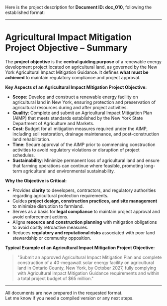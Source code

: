Here is the project description for **Document ID: doc_010**, following the established format:

---

# **Agricultural Impact Mitigation Project Objective – Summary**

The **project objective** is the **central guiding purpose** of a renewable energy development project located on agricultural land, as governed by the New York Agricultural Impact Mitigation Guidance. It defines **what must be achieved** to maintain regulatory compliance and project approval.

**Key Aspects of an Agricultural Impact Mitigation Project Objective:**
- **Scope**: Develop and construct a renewable energy facility on agricultural land in New York, ensuring protection and preservation of agricultural resources during and after project activities.
- **Quality**: Complete and submit an Agricultural Impact Mitigation Plan (AIMP) that meets standards established by the New York State Department of Agriculture and Markets.
- **Cost**: Budget for all mitigation measures required under the AIMP, including soil restoration, drainage maintenance, and post-construction land rehabilitation.
- **Time**: Secure approval of the AIMP prior to commencing construction activities to avoid regulatory violations or disruption of project schedules.
- **Sustainability**: Minimize permanent loss of agricultural land and ensure that farming operations can continue where feasible, promoting long-term agricultural and environmental sustainability.

**Why the Objective is Critical:**
- Provides **clarity** to developers, contractors, and regulatory authorities regarding agricultural protection requirements.
- Guides **project design, construction practices, and site management** to minimize disruption to farmland.
- Serves as a basis for **legal compliance** to maintain project approval and avoid enforcement actions.
- Aligns **resource and construction planning** with mitigation obligations to avoid costly retroactive measures.
- Reduces **regulatory and reputational risks** associated with poor land stewardship or community opposition.

**Typical Example of an Agricultural Impact Mitigation Project Objective:**
> "Submit an approved Agricultural Impact Mitigation Plan and complete construction of a 40-megawatt solar energy facility on agricultural land in Ontario County, New York, by October 2027, fully complying with Agricultural Impact Mitigation Guidance requirements and within a total project budget of $65 million."

---

All documents are now prepared in the requested format.  
Let me know if you need a compiled version or any next steps.